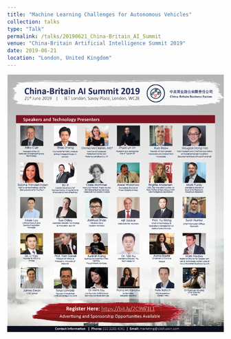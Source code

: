 ```yaml
---
title: "Machine Learning Challenges for Autonomous Vehicles"
collection: talks
type: "Talk"
permalink: /talks/20190621_China-Britain_AI_Summit
venue: "China-Britain Artificial Intelligence Summit 2019"
date: 2019-06-21
location: "London, United Kingdom"
---
```


<img src='images/CBAIS_Speakers.jpg' alt="Speakers" width="800" />
